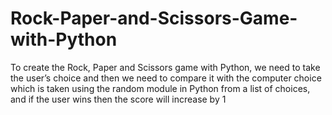 # Rock-Paper-and-Scissors-Game-with-Python
To create the Rock, Paper and Scissors game with Python, we need to take the user’s choice and then we need to compare it with the computer choice which is taken using the random module in Python from a list of choices, and if the user wins then the score will increase by 1
